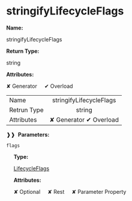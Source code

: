 # stringifyLifecycleFlags

**Name:**

stringifyLifecycleFlags

**Return Type:**

string

**Attributes:**

✘ Generator&nbsp;&nbsp;&nbsp;&nbsp;&nbsp;✔ Overload

|             |                         |
|-------------|:-----------------------:|
| Name        | stringifyLifecycleFlags |
| Retrun Type |          string         |
| Attributes  | ✘ Generator  ✔ Overload |


❱❱&nbsp;&nbsp;**Parameters:**
&nbsp;&nbsp;&nbsp;&nbsp;&nbsp;
```
flags
```

&nbsp;&nbsp;&nbsp;&nbsp;&nbsp;**Type:**

&nbsp;&nbsp;&nbsp;&nbsp;&nbsp;[LifecycleFlags](https://gitbook-18.gitbook.io/au/runtime/flags/enums/lifecycleflags)

&nbsp;&nbsp;&nbsp;&nbsp;&nbsp;**Attributes:**

&nbsp;&nbsp;&nbsp;&nbsp;&nbsp;✘ Optional&nbsp;&nbsp;&nbsp;&nbsp;&nbsp;✘ Rest&nbsp;&nbsp;&nbsp;&nbsp;&nbsp;✘ Parameter Property
